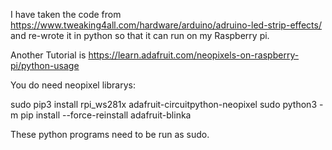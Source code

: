 I have taken the code from https://www.tweaking4all.com/hardware/arduino/adruino-led-strip-effects/ and re-wrote it in python 
so that it can run on my Raspberry pi. 

Another Tutorial is https://learn.adafruit.com/neopixels-on-raspberry-pi/python-usage

You do need neopixel librarys:

sudo pip3 install rpi_ws281x adafruit-circuitpython-neopixel
sudo python3 -m pip install --force-reinstall adafruit-blinka

These python programs need to be run as sudo.
